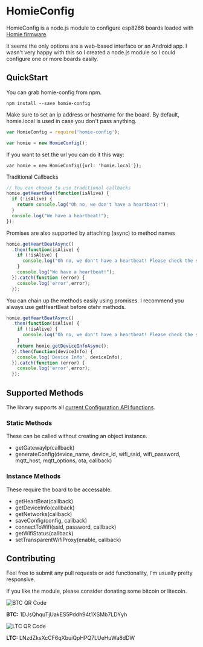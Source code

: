 # HomieConfig

HomieConfig is a node.js module to configure esp8266 boards loaded with [Homie firmware](https://github.com/marvinroger/homie-esp8266).

It seems the only options are a web-based interface or an Android app. I wasn't very happy with this so I created a node.js module so I could configure one or more boards easily.

## QuickStart

You can grab homie-config from npm.

`npm install --save homie-config`

Make sure to set an ip address or hostname for the board. By default, homie.local is used in case you don't pass anything.

```javascript
var HomieConfig = require('homie-config');

var homie = new HomieConfig();
```

If you want to set the url you can do it this way:

`var homie = new HomieConfig({url: 'homie.local'});`

Traditional Callbacks

```javascript
// You can choose to use traditional callbacks
homie.getHeartBeat(function(isAlive) {
  if (!isAlive) {
    return console.log("Oh no, we don't have a heartbeat!");
  }
  console.log("We have a heartbeat!");
});
```

Promises are also supported by attaching (async) to method names

```javascript
homie.getHeartBeatAsync()
  .then(function(isAlive) {
    if (!isAlive) {
      console.log("Oh no, we don't have a heartbeat! Please check the server url " + this.baseUrl);
    }
    console.log("We have a heartbeat!");
  }).catch(function (error) {
    console.log('error',error);
  });
```

You can chain up the methods easily using promises. I recommend you always use getHeartBeat before otehr methods.

```javascript
homie.getHeartBeatAsync()
  .then(function(isAlive) {
    if (!isAlive) {
      console.log("Oh no, we don't have a heartbeat! Please check the server url " + this.baseUrl);
    }
    return homie.getDeviceInfoAsync();
  }).then(function(deviceInfo) {
    console.log('Device Info', deviceInfo);
  }).catch(function (error) {
    console.log('error',error);
  });
```

## Supported Methods

The library supports all [current Configuration API functions](https://github.com/marvinroger/homie-esp8266/blob/master/docs/6.-Configuration-API.md).

### Static Methods

These can be called without creating an object instance.

* getGatewayIp(callback)
* generateConfig(device_name, device_id, wifi_ssid, wifi_password, mqtt_host, mqtt_options, ota, callback)

### Instance Methods

These require the board to be accessable.

* getHeartBeat(callback)
* getDeviceInfo(callback)
* getNetworks(callback)
* saveConfig(config, callback)
* connectToWifi(ssid, password, callback)
* getWifiStatus(callback)
* setTransparentWifiProxy(enable, callback)

## Contributing

Feel free to submit any pull requests or add functionality, I'm usually pretty responsive.

If you like the module, please consider donating some bitcoin or litecoin.

![BTC QR Code](http://i.imgur.com/9rsCfv5.png?1)

__BTC:__ 1DJsQhquTjUakES5Pddh94t1XSMb7LDYyh

![LTC QR Code](http://i.imgur.com/yF1RoHp.png?1)

__LTC:__ LNzdZksXcCF6qXbuiQpHPQ7LUeHuWa8dDW
